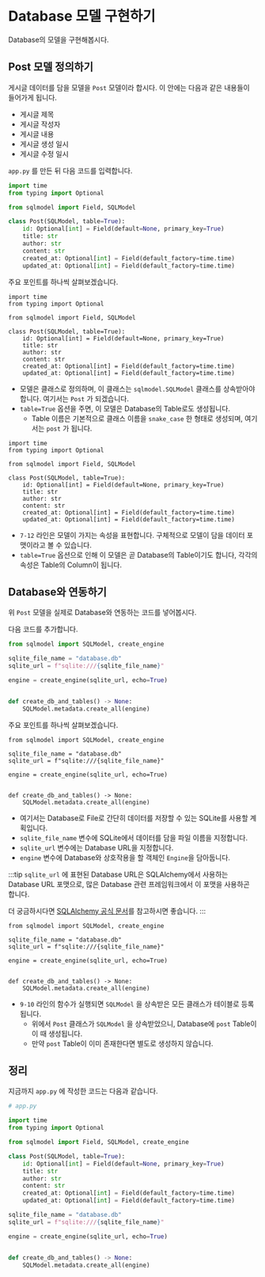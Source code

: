 # Database 모델 구현하기

Database의 모델을 구현해봅시다.

## Post 모델 정의하기

게시글 데이터를 담을 모델을 `Post` 모델이라 합시다.
이 안에는 다음과 같은 내용들이 들어가게 됩니다.

- 게시글 제목
- 게시글 작성자
- 게시글 내용
- 게시글 생성 일시
- 게시글 수정 일시

`app.py` 를 만든 뒤 다음 코드를 입력합니다.

```python
import time
from typing import Optional

from sqlmodel import Field, SQLModel

class Post(SQLModel, table=True):
    id: Optional[int] = Field(default=None, primary_key=True)
    title: str
    author: str
    content: str
    created_at: Optional[int] = Field(default_factory=time.time)
    updated_at: Optional[int] = Field(default_factory=time.time)
```

주요 포인트를 하나씩 살펴보겠습니다.

```python{4,6}
import time
from typing import Optional

from sqlmodel import Field, SQLModel

class Post(SQLModel, table=True):
    id: Optional[int] = Field(default=None, primary_key=True)
    title: str
    author: str
    content: str
    created_at: Optional[int] = Field(default_factory=time.time)
    updated_at: Optional[int] = Field(default_factory=time.time)
```

- 모델은 클래스로 정의하며, 이 클래스는 `sqlmodel.SQLModel` 클래스를 상속받아야 합니다. 여기서는 `Post` 가 되겠습니다. 
- `table=True` 옵션을 주면, 이 모델은 Database의 Table로도 생성됩니다.
  - Table 이름은 기본적으로 클래스 이름을 `snake_case` 한 형태로 생성되며, 여기서는 `post` 가 됩니다.

```python{1-2,7-12}
import time
from typing import Optional

from sqlmodel import Field, SQLModel

class Post(SQLModel, table=True):
    id: Optional[int] = Field(default=None, primary_key=True)
    title: str
    author: str
    content: str
    created_at: Optional[int] = Field(default_factory=time.time)
    updated_at: Optional[int] = Field(default_factory=time.time)
```

- `7-12` 라인은 모델이 가지는 속성을 표현합니다. 구체적으로 모델이 담을 데이터 포맷이라고 볼 수 있습니다.
- `table=True` 옵션으로 인해 이 모델은 곧 Database의 Table이기도 합니다, 각각의 속성은 Table의 Column이 됩니다.

## Database와 연동하기

위 `Post` 모델을 실제로 Database와 연동하는 코드를 넣어봅시다.

다음 코드를 추가합니다.

```python
from sqlmodel import SQLModel, create_engine

sqlite_file_name = "database.db"
sqlite_url = f"sqlite:///{sqlite_file_name}"

engine = create_engine(sqlite_url, echo=True)


def create_db_and_tables() -> None:
    SQLModel.metadata.create_all(engine)
```

주요 포인트를 하나씩 살펴보겠습니다.

```python{1,3-6}
from sqlmodel import SQLModel, create_engine

sqlite_file_name = "database.db"
sqlite_url = f"sqlite:///{sqlite_file_name}"

engine = create_engine(sqlite_url, echo=True)


def create_db_and_tables() -> None:
    SQLModel.metadata.create_all(engine)
```

- 여기서는 Database로 File로 간단히 데이터를 저장할 수 있는 SQLite를 사용할 계획입니다.
- `sqlite_file_name` 변수에 SQLite에서 데이터를 담을 파일 이름을 지정합니다.
- `sqlite_url` 변수에는 Database URL을 지정합니다.
- `engine` 변수에 Database와 상호작용을 할 객체인 `Engine`을 담아둡니다.

:::tip
`sqlite_url` 에 표현된 Database URL은 SQLAlchemy에서 사용하는 Database URL 포맷으로, 
많은 Database 관련 프레임워크에서 이 포맷을 사용하곤 합니다.

더 궁금하시다면 [SQLAlchemy 공식 문서](https://docs.sqlalchemy.org/en/14/core/engines.html#database-urls)를 참고하시면 좋습니다.
:::

```python{1,9-10}
from sqlmodel import SQLModel, create_engine

sqlite_file_name = "database.db"
sqlite_url = f"sqlite:///{sqlite_file_name}"

engine = create_engine(sqlite_url, echo=True)


def create_db_and_tables() -> None:
    SQLModel.metadata.create_all(engine)
```

- `9-10` 라인의 함수가 실행되면 `SQLModel` 을 상속받은 모든 클래스가 테이블로 등록됩니다.
  - 위에서 `Post` 클래스가 `SQLModel` 을 상속받았으니, Database에 `post` Table이 이 때 생성됩니다.
  - 만약 `post` Table이 이미 존재한다면 별도로 생성하지 않습니다.

## 정리

지금까지 `app.py` 에 작성한 코드는 다음과 같습니다.

```python
# app.py

import time
from typing import Optional

from sqlmodel import Field, SQLModel, create_engine

class Post(SQLModel, table=True):
    id: Optional[int] = Field(default=None, primary_key=True)
    title: str
    author: str
    content: str
    created_at: Optional[int] = Field(default_factory=time.time)
    updated_at: Optional[int] = Field(default_factory=time.time)

sqlite_file_name = "database.db"
sqlite_url = f"sqlite:///{sqlite_file_name}"

engine = create_engine(sqlite_url, echo=True)


def create_db_and_tables() -> None:
    SQLModel.metadata.create_all(engine)
```